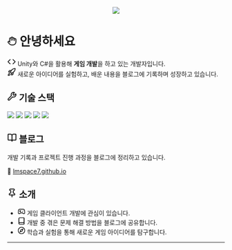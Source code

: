 <!-- 깃허브 물결 배너 -->
<p align="center">
  <img src="https://capsule-render.vercel.app/api?type=waving&color=6c757d&height=200&section=header&text=Welcome!&fontSize=40&fontColor=ffffff" />
</p>

# <img src="https://raw.githubusercontent.com/lucide-icons/lucide/main/icons/hand.svg" width="22" /> 안녕하세요

<img src="https://raw.githubusercontent.com/lucide-icons/lucide/main/icons/code.svg" width="20" /> Unity와 C#을 활용해 **게임 개발**을 하고 있는 개발자입니다.  
<img src="https://raw.githubusercontent.com/lucide-icons/lucide/main/icons/rocket.svg" width="20" /> 새로운 아이디어를 실험하고, 배운 내용을 블로그에 기록하며 성장하고 있습니다.  

## <img src="https://raw.githubusercontent.com/lucide-icons/lucide/main/icons/wrench.svg" width="22" /> 기술 스택

<p align="left">
  <img src="https://img.shields.io/badge/Unity-100000?style=for-the-badge&logo=unity&logoColor=white" />
  <img src="https://img.shields.io/badge/Unreal-313131?style=for-the-badge&logo=unrealengine&logoColor=white" />
  <img src="https://img.shields.io/badge/C%23-239120?style=for-the-badge&logo=c-sharp&logoColor=white" />
  <img src="https://img.shields.io/badge/Git-F05032?style=for-the-badge&logo=git&logoColor=white" />
  <img src="https://img.shields.io/badge/Blender-F5792A?style=for-the-badge&logo=blender&logoColor=white" />
</p>

## <img src="https://raw.githubusercontent.com/lucide-icons/lucide/main/icons/book-open.svg" width="22" /> 블로그

개발 기록과 프로젝트 진행 과정을 블로그에 정리하고 있습니다.  

🔗 [lmspace7.github.io](https://lmspace7.github.io/)

## <img src="https://raw.githubusercontent.com/lucide-icons/lucide/main/icons/pin.svg" width="22" /> 소개

- <img src="https://raw.githubusercontent.com/lucide-icons/lucide/main/icons/gamepad-2.svg" width="18" /> 게임 클라이언트 개발에 관심이 있습니다.  
- <img src="https://raw.githubusercontent.com/lucide-icons/lucide/main/icons/book.svg" width="18" /> 개발 중 겪은 문제 해결 방법을 블로그에 공유합니다. 
- <img src="https://raw.githubusercontent.com/lucide-icons/lucide/main/icons/compass.svg" width="18" /> 학습과 실험을 통해 새로운 게임 아이디어를 탐구합니다.  

---
